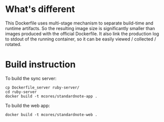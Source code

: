 # What's different

This Dockerfile uses multi-stage mechanism to separate build-time and runtime artifacts.
So the resulting image size is significantly smaller than images produced with the official Dockerfile.
It also link the production log to stdout of the running container, so it can be easily viewed / collected / rotated.

# Build instruction

To build the sync server:

```shell
cp Dockerfile_server ruby-server/
cd ruby-server
docker build -t mcores/standardnote-app .
```

To build the web app:

```shell
docker build -t mcores/standardnote-web .
```

